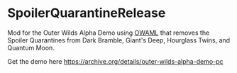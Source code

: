 # SpoilerQuarantineRelease
Mod for the Outer Wilds Alpha Demo using [OWAML](https://github.com/ow-mods/owaml) that removes the Spoiler Quarantines from Dark Bramble, Giant's Deep, Hourglass Twins, and Quantum Moon.

Get the demo here https://archive.org/details/outer-wilds-alpha-demo-pc
